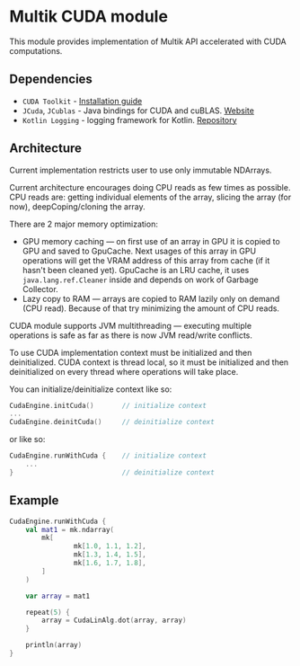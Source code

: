 # Multik CUDA module
This module provides implementation of Multik API accelerated with CUDA computations.

## Dependencies
* `CUDA Toolkit` - [Installation guide](https://docs.nvidia.com/cuda/cuda-quick-start-guide/index.html)
* `JCuda`, `JCublas` - Java bindings for CUDA and cuBLAS. [Website](http://www.jcuda.org/)
* `Kotlin Logging` - logging framework for Kotlin. [Repository](https://github.com/MicroUtils/kotlin-logging)

## Architecture
Current implementation restricts user to use only immutable NDArrays.

Current architecture encourages doing CPU reads as few times as possible.
CPU reads are: getting individual elements of the array, slicing the array (for now), deepCoping/cloning the array.  

There are 2 major memory optimization:
* GPU memory caching — on first use of an array in GPU it is copied to GPU and saved to GpuCache.
Next usages of this array in GPU operations will get the VRAM address of this array from cache (if it hasn't been cleaned yet).
GpuCache is an LRU cache, it uses `java.lang.ref.Cleaner` inside and depends on work of Garbage Collector.
* Lazy copy to RAM — arrays are copied to RAM lazily only on demand (CPU read). Because of that try minimizing the amount of CPU reads.  

CUDA module supports JVM multithreading — executing multiple operations is safe as far as there is now JVM read/write conflicts. 

To use CUDA implementation context must be initialized and then deinitialized.
CUDA context is thread local, so it must be initialized and then deinitialized on every thread where operations will take place.

You can initialize/deinitialize context like so:
```kotlin
CudaEngine.initCuda()       // initialize context
...
CudaEngine.deinitCuda()     // deinitialize context
```
or like so:
```kotlin
CudaEngine.runWithCuda {    // initialize context
    ...
}                           // deinitialize context
```

## Example
```kotlin
CudaEngine.runWithCuda {
    val mat1 = mk.ndarray(
        mk[
                mk[1.0, 1.1, 1.2],
                mk[1.3, 1.4, 1.5],
                mk[1.6, 1.7, 1.8],
        ]
    )

    var array = mat1

    repeat(5) {
        array = CudaLinAlg.dot(array, array)
    }

    println(array)
}
```

